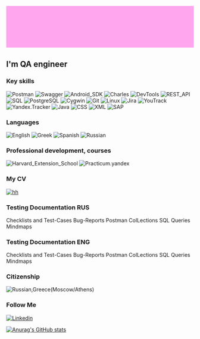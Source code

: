 [![Headeer](https://github.com/Sirena221/sirena221/blob/main/assets/Katerina%20name%20big.gif)](https://www.linkedin.com/in/ekaterina-altukhova-026842240)

## I'm QA engineer

### Key skills

![Postman](https://img.shields.io/badge/-Postman-090909?style=for-the-badge&logo=Postman&logoColor=FF8C00)
![Swagger](https://img.shields.io/badge/-Swagger-090909?style=for-the-badge&logo=Swagger&logoColor=00FF00)
![Android_SDK](https://img.shields.io/badge/-Android_SDK-090909?style=for-the-badge&logo=Android&logoColor=00FF00)
![Charles](https://img.shields.io/badge/-Charles-090909?style=for-the-badge&logo=Charles&logoColor=FF8C00)
![DevTools](https://img.shields.io/badge/-DevTools-090909?style=for-the-badge&logo=DevTools&logoColor=00FF)
![REST_API](https://img.shields.io/badge/-REST_API-090909?style=for-the-badge&logo=REST_API&logoColor=FF8C00)
![SQL](https://img.shields.io/badge/-SQL-090909?style=for-the-badge&logo=SQL&logoColor=FF8C00)
![PostgreSQL](https://img.shields.io/badge/-PostgreSQL-090909?style=for-the-badge&logo=PostgreSQL&logoColor=FFFFFF)
![Cygwin](https://img.shields.io/badge/-Cygwin-090909?style=for-the-badge&logo=Cygwin&logoColor=00FF)
![Git](https://img.shields.io/badge/-Git-090909?style=for-the-badge&logo=Git&logoColor=FF8C00)
![Linux](https://img.shields.io/badge/-Linux-090909?style=for-the-badge&logo=Linux&logoColor=FFFFFF)
![Jira](https://img.shields.io/badge/-Jira-090909?style=for-the-badge&logo=Jira&logoColor=0000FF)
![YouTrack](https://img.shields.io/badge/-YouTrack-090909?style=for-the-badge&logo=YouTrack&logoColor=0000FF)
![Yandex.Tracker](https://img.shields.io/badge/-Yandex.Tracker-090909?style=for-the-badge&logo=Yandex.Tracker&logoColor=0000FF)
![Java](https://img.shields.io/badge/-Java-090909?style=for-the-badge&logo=Java&logoColor=FF8C00)
![CSS](https://img.shields.io/badge/-CSS-090909?style=for-the-badge&logo=CSS&logoColor=FF8C00)
![XML](https://img.shields.io/badge/-XML-090909?style=for-the-badge&logo=XML&logoColor=FF8C00)
![SAP](https://img.shields.io/badge/-SAP-090909?style=for-the-badge&logo=SAP&logoColor=00FF)

### Languages
![English](https://img.shields.io/badge/-English_C1-090909?style=for-the-badge)
![Greek](https://img.shields.io/badge/-Greek_B1-090909?style=for-the-badge)
![Spanish](https://img.shields.io/badge/-Spanish_B1-090909?style=for-the-badge)
![Russian](https://img.shields.io/badge/-Russian_native-090909?style=for-the-badge)

### Professional development, courses
![Harvard_Extension_School](https://img.shields.io/badge/-Harvard_Extension_School_CS50’s_Introduction_to_Computer_Science_C,_Python_and_SQL_plus,_HTML,_CSS,_and_JavaScript-090909?style=for-the-badge)
![Practicum.yandex](https://img.shields.io/badge/-Practicum.yandex_QA_engineer-090909?style=for-the-badge)

### My CV
[![hh](https://img.shields.io/badge/-hh_RUS-FF0000?style=for-the-badge&logo=hh&logoColor=FF0000)](https://hh.ru/applicant/resumes/view?resume=93ecf547ff0b5b4f700039ed1f585a5465367a)

### Testing Documentation RUS
Checklists and Test-Cases
Bug-Reports
Postman ColLections
SQL Queries
Mindmaps

### Testing Documentation ENG
Checklists and Test-Cases
Bug-Reports
Postman ColLections
SQL Queries
Mindmaps


### Citizenship
![Russian,_Greece_(Moscow/Athens)](https://img.shields.io/badge/-Russian,_Greece_(Moscow/Athens)-090909?style=for-the-badge)

### Follow Me
[![Linkedin](https://img.shields.io/badge/-Linkedin-090909?style=for-the-badge&logo=Linkedin&logoColor=006699)](https://www.linkedin.com/in/ekaterina-altukhova-026842240)

[![Anurag's GitHub stats](https://github-readme-stats.vercel.app/api?username=sirena221&theme=chartreuse-dark&show_icons=true)](https://github.com/anuraghazra/github-readme-stats)
